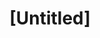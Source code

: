 ---
pid: PT49
title: "[Untitled]"
location_transcription: Penn Treaty Park
zipcode: '19125'
outside_phl: 
neighborhood: Fishtown,Kensington
age: 
age_range: 
instagram: 
image_file_name: PT_49.jpg
proposal_transcription: |-
  GGiezi
  EOZA
topic: Unknown
topic_summary: '0'
type: Other No Form
keywords_other: 
credit: 
image_labels: |-
  Heart
  Snowman
twitter: 
facebook: 
permalink: "/monuments/pt49/"
layout: item-page
---